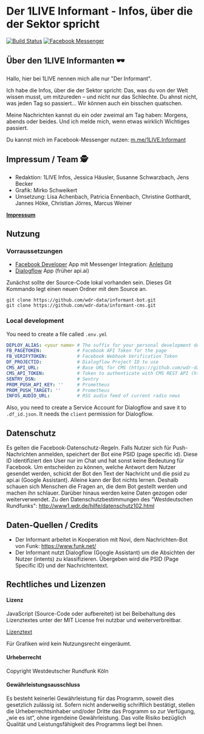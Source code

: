 # Der 1LIVE Informant - Infos, über die der Sektor spricht

[![Build Status](https://travis-ci.org/wdr-data/informant-bot.svg?branch=master)](https://travis-ci.org/wdr-data/informant-bot)
[![Facebook Messenger](https://img.shields.io/badge/Facebook-Messenger-blue.svg)](https://m.me/1LIVE.Informant)

## Über den 1LIVE Informanten 🕶️

Hallo,
hier bei 1LIVE nennen mich alle nur "Der Informant".

Ich habe die Infos, über die der Sektor spricht: Das, was du von der Welt wissen musst, um mitzureden – und nicht nur das Schlechte. Du ahnst nicht, was jeden Tag so passiert... Wir können auch ein bisschen quatschen.

Meine Nachrichten kannst du ein oder zweimal am Tag haben: Morgens, abends oder beides. Und ich melde mich, wenn etwas wirklich Wichtiges passiert.

Du kannst mich im Facebook-Messenger nutzen: [m.me/1LIVE.Informant](https://m.me/1LIVE.Informant)

## Impressum / Team 🕵️

- Redaktion: 1LIVE Infos, Jessica Häusler, Susanne Schwarzbach, Jens Becker
- Grafik: Mirko Schweikert
- Umsetzung: Lisa Achenbach, Patricia Ennenbach, Christine Gotthardt, Jannes Höke, Christian Jörres, Marcus Weiner

[**Impressum**](https://www1.wdr.de/radio/1live/einslive-impressum-100.html)


## Nutzung

### Vorraussetzungen

- [Facebook Developer](https://developer.facebook.com/) App mit Messenger Integration: [Anleitung](https://developers.facebook.com/docs/messenger-platform/getting-started/app-setup)
- [Dialogflow](https://dialogflow.com/) App (früher api.ai)

Zunächst sollte der Source-Code lokal vorhanden sein. Dieses Git Kommando legt einen neuen Ordner mit dem Source an.

```
git clone https://github.com/wdr-data/informant-bot.git
git clone https://github.com/wdr-data/informant-cms.git
```

### Local development

You need to create a file called `.env.yml`

```yml
DEPLOY_ALIAS: <your name> # The suffix for your personal development deployment
FB_PAGETOKEN:             # Facebook API Token for the page
FB_VERIFYTOKEN:           # Facebook Webhook Verification Token
DF_PROJECTID:             # Dialogflow Project ID to use
CMS_API_URL:              # Base URL for CMS (https://github.com/wdr-data/tim-cms) REST API (with trailing slash)
CMS_API_TOKEN:            # Token to authenticate with CMS REST API (http://www.django-rest-framework.org/api-guide/authentication/#tokenauthentication)
SENTRY_DSN:               # Sentry
PROM_PUSH_API_KEY: ''     # Prometheus
PROM_PUSH_TARGET: ''      # Prometheus
INFOS_AUDIO_URL:          # RSS audio feed of current radio news
```

Also, you need to create a Service Account for Dialogflow and save it to `.df_id.json`. It needs the `client` permission for Dialogflow.

## Datenschutz
Es gelten die Facebook-Datenschutz-Regeln. Falls Nutzer sich für Push-Nachrichten anmelden, speichert der Bot eine PSID (page specific id). Diese ID identifiziert den User nur im Chat und hat sonst keine Bedeutung für Facebook.
Um entscheiden zu können, welche Antwort dem Nutzer gesendet werden, schickt der Bot den Text der Nachricht und die psid zu api.ai (Google Assistant).
Alleine kann der Bot nichts lernen. Deshalb schauen sich Menschen die Fragen an, die dem Bot gestellt werden und machen ihn schlauer.
Darüber hinaus werden keine Daten gezogen oder weiterverwendet.
Zu den Datenschutzbestimmungen des "Westdeutschen Rundfunks": http://www1.wdr.de/hilfe/datenschutz102.html

## Daten-Quellen / Credits
- Der Informant arbeitet in Kooperation mit Novi, dem Nachrichten-Bot von Funk: https://www.funk.net/
- Der Informant nutzt Dialogflow (Google Assistant) um die Absichten der Nutzer (intents) zu klassifizieren. Übergeben wird die PSID (Page Specific ID) und der Nachrichtentext.

## Rechtliches und Lizenzen

#### Lizenz

JavaScript (Source-Code oder aufbereitet) ist bei Beibehaltung des Lizenztextes unter der MIT License frei nutzbar und weiterverbreitbar.

[Lizenztext](LICENSE.md)

Für Grafiken wird kein Nutzungsrecht eingeräumt.

#### Urheberrecht

Copyright Westdeutscher Rundfunk Köln


#### Gewährleistungsausschluss
Es besteht keinerlei Gewährleistung für das Programm, soweit dies gesetzlich zulässig ist. Sofern nicht anderweitig schriftlich bestätigt, stellen die Urheberrechtsinhaber und/oder Dritte das Programm so zur Verfügung, „wie es ist“, ohne irgendeine Gewährleistung. Das volle Risiko bezüglich Qualität und Leistungsfähigkeit des Programms liegt bei Ihnen.

